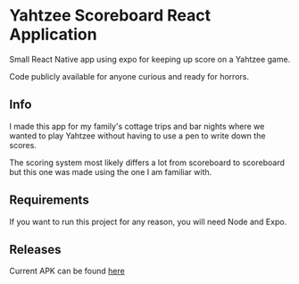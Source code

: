 # Yahtzee Scoreboard React Application
Small React Native app using expo for keeping up score on a Yahtzee game.

Code publicly available for anyone curious and ready for horrors.

## Info
I made this app for my family's cottage trips and bar nights where we wanted to play Yahtzee without having to use a pen to write down the scores.

The scoring system most likely differs a lot from scoreboard to scoreboard but this one was made using the one I am familiar with.

## Requirements
If you want to run this project for any reason, you will need Node and Expo.

## Releases
Current APK can be found [here](https://github.com/Xramm/yahtzee-react-app/releases/tag/Releases)
